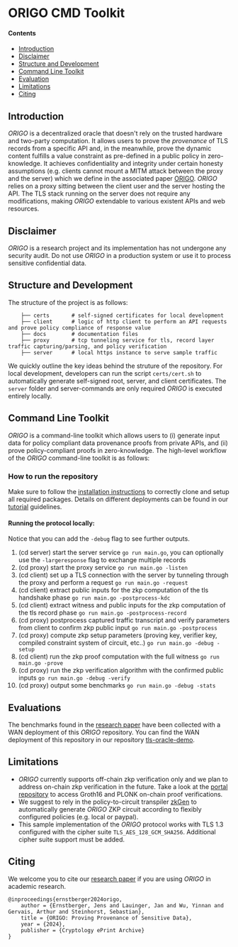 # ORIGO CMD Toolkit


#### Contents
- [Introduction](#introduction)
- [Disclaimer](#disclaimer)
- [Structure and Development](#structure-and-development)
- [Command Line Toolkit](#command-line-toolkit)
- [Evaluation](#evaluation)
- [Limitations](#limitations)
- [Citing](#citing)


## Introduction
_ORIGO_ is a decentralized oracle that doesn't rely on the trusted hardware and two-party computation. It allows users to prove the *provenance* of TLS records from a specific API and, in the meanwhile, prove the dynamic content fulfills a value constraint as pre-defined in a public policy in zero-knowledge. It achieves confidentiality and integrity under certain honesty assumptions (e.g. clients cannot mount a MITM attack between the proxy and the server) which we define in the associated paper [ORIGO](https://eprint.iacr.org/2024/447.pdf). _ORIGO_ relies on a proxy sitting between the client user and the server hosting the API. The TLS stack running on the server does not require any modifications, making _ORIGO_ extendable to various existent APIs and web resources.


## Disclaimer
_ORIGO_ is a research project and its implementation has not undergone any security audit. Do not use _ORIGO_ in a production system or use it to process sensitive confidential data.


## Structure and Development
The structure of the project is as follows:
```
    ├── certs		# self-signed certificates for local development
    ├── client		# logic of http client to perform an API requests and prove policy compliance of response value
    ├── docs		# documentation files
    ├── proxy		# tcp tunneling service for tls, record layer traffic capturing/parsing, and policy verification
    ├── server		# local https instance to serve sample traffic
```

We quickly outline the key ideas behind the struture of the repository. For local development, developers can run the script `certs/cert.sh` to automatically generate self-signed root, server, and client certificates. The `server` folder and server-commands are only required _ORIGO_ is executed entirely locally.


## Command Line Toolkit
_ORIGO_ is a command-line toolkit which allows users to (i) generate input data for policy compliant data provenance proofs from private APIs, and (ii) prove policy-compliant proofs in zero-knowledge. The high-level workflow of the _ORIGO_ command-line toolkit is as follows:

### How to run the repository
Make sure to follow the [installation instructions](./docs/00_installation.md) to correctly clone and setup all required packages. Details on different deployments can be found in our [tutorial](./docs/tutorials) guidelines.

#### Running the protocol locally:
Notice that you can add the `-debug` flag to see further outputs.

1. (cd server) start the server service `go run main.go`, you can optionally use the `-largeresponse` flag to exchange multiple records
2. (cd proxy) start the proxy service `go run main.go -listen`
3. (cd client) set up a TLS connection with the server by tunneling through the proxy and perform a request `go run main.go -request`
4. (cd client) extract public inputs for the zkp computation of the tls handshake phase `go run main.go -postprocess-kdc`
5. (cd client) extract witness and public inputs for the zkp computation of the tls record phase `go run main.go -postprocess-record`
6. (cd proxy) postprocess captured traffic transcript and verify parameters from client to confirm zkp public input `go run main.go -postprocess`
7. (cd proxy) compute zkp setup parameters (proving key, verifier key, compiled constraint system of circuit, etc..) `go run main.go -debug -setup`
8. (cd client) run the zkp proof computation with the full witness `go run main.go -prove`
9. (cd proxy) run the zkp verification algorithm with the confirmed public inputs `go run main.go -debug -verify`
10. (cd proxy) output some benchmarks `go run main.go -debug -stats`


## Evaluations
The benchmarks found in the [research paper](https://eprint.iacr.org/2024/447.pdf) have been collected with a WAN deployment of this _ORIGO_ repository. You can find the WAN deployment of this repository in our repository [tls-oracle-demo](https://github.com/opex-research/tls-oracle-demo).


## Limitations
* _ORIGO_ currently supports off-chain zkp verification only and we plan to address on-chain zkp verification in the future. Take a look at the [portal repository](https://github.com/jplaui/portal) to access Groth16 and PLONK on-chain proof verifications. 
* We suggest to rely in the policy-to-circuit transpiler [zkGen](https://github.com/jplaui/zkGen) to automatically generate _ORIGO_ ZKP circuit according to flexibly configured policies (e.g. local or paypal).
* This sample implementation of the _ORIGO_ protocol works with TLS 1.3 configured with the cipher suite `TLS_AES_128_GCM_SHA256`. Additional cipher suite support must be added.


## Citing
We welcome you to cite our [research paper](https://eprint.iacr.org/2024/447.pdf) if you are using _ORIGO_ in academic research.
```
@inproceedings{ernstberger2024origo,
    author = {Ernstberger, Jens and Lauinger, Jan and Wu, Yinnan and Gervais, Arthur and Steinhorst, Sebastian},
    title = {ORIGO: Proving Provenance of Sensitive Data},
    year = {2024},
    publisher = {Cryptology ePrint Archive}
}
```

